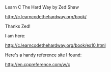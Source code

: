Learn C The Hard Way by Zed Shaw

http://c.learncodethehardway.org/book/

Thanks Zed!

I am here:

http://c.learncodethehardway.org/book/ex10.html

Here's a handy reference site I found:

http://en.cppreference.com/w/c
